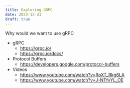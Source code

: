 ```yaml
---
title: Exploring GRPC
date: 2023-12-31
draft: true
---
```



Why would we want to use gRPC

* gRPC
  * <https://grpc.io/>
  * <https://grpc.io/docs/>
* Protocol Buffers
  * <https://developers.google.com/protocol-buffers>
* Videos
  * <https://www.youtube.com/watch?v=RoXT_Rkg8LA>
  * <https://www.youtube.com/watch?v=J-NTfvYL_OE>

